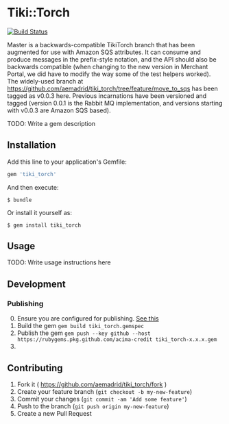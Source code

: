 # Tiki::Torch

[![Build Status](https://travis-ci.org/aemadrid/tiki_torch.svg?branch=feature%2Fmove_to_sqs)](https://travis-ci.org/aemadrid/tiki_torch)

Master is a backwards-compatible TikiTorch branch that has been augmented for use with Amazon SQS attributes. It can consume and produce messages in the prefix-style notation, and the API should also be backwards compatible (when changing to the new version in Merchant Portal, we did have to modify the way some of the test helpers worked). The widely-used branch at https://github.com/aemadrid/tiki_torch/tree/feature/move_to_sqs has been tagged as v0.0.3 here. Previous incarnations have been versioned and tagged (version 0.0.1 is the Rabbit MQ implementation, and versions starting with v0.0.3 are Amazon SQS based).

TODO: Write a gem description

## Installation

Add this line to your application's Gemfile:

```ruby
gem 'tiki_torch'
```

And then execute:

    $ bundle

Or install it yourself as:

    $ gem install tiki_torch

## Usage

TODO: Write usage instructions here

## Development

### Publishing

0. Ensure you are configured for publishing.  [See this](https://docs.github.com/en/packages/working-with-a-github-packages-registry/working-with-the-rubygems-registry)
1. Build the gem `gem build tiki_torch.gemspec`
2. Publish the gem `gem push --key github --host https://rubygems.pkg.github.com/acima-credit tiki_torch-x.x.x.gem`
3. 
## Contributing

1. Fork it ( https://github.com/aemadrid/tiki_torch/fork )
2. Create your feature branch (`git checkout -b my-new-feature`)
3. Commit your changes (`git commit -am 'Add some feature'`)
4. Push to the branch (`git push origin my-new-feature`)
5. Create a new Pull Request

